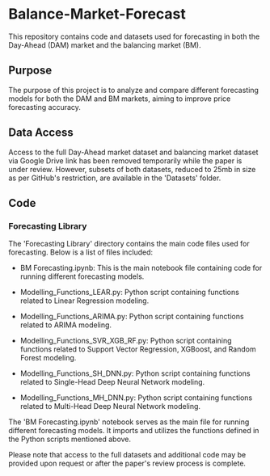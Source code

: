 # Balance-Market-Forecast

This repository contains code and datasets used for forecasting in both the Day-Ahead (DAM) market and the balancing market (BM).

## Purpose
The purpose of this project is to analyze and compare different forecasting models for both the DAM and BM markets, aiming to improve price forecasting accuracy.

## Data Access
Access to the full Day-Ahead market dataset and balancing market dataset via Google Drive link has been removed temporarily while the paper is under review. However, subsets of both datasets, reduced to 25mb in size as per GitHub's restriction, are available in the 'Datasets' folder.

## Code

### Forecasting Library

The 'Forecasting Library' directory contains the main code files used for forecasting. Below is a list of files included:

- BM Forecasting.ipynb: This is the main notebook file containing code for running different forecasting models.

- Modelling_Functions_LEAR.py: Python script containing functions related to Linear Regression modeling.
- Modelling_Functions_ARIMA.py: Python script containing functions related to ARIMA modeling.
- Modelling_Functions_SVR_XGB_RF.py: Python script containing functions related to Support Vector Regression, XGBoost, and Random Forest modeling.
- Modelling_Functions_SH_DNN.py: Python script containing functions related to Single-Head Deep Neural Network modeling.
- Modelling_Functions_MH_DNN.py: Python script containing functions related to Multi-Head Deep Neural Network modeling.

The 'BM Forecasting.ipynb' notebook serves as the main file for running different forecasting models. It imports and utilizes the functions defined in the Python scripts mentioned above.


Please note that access to the full datasets and additional code may be provided upon request or after the paper's review process is complete.

